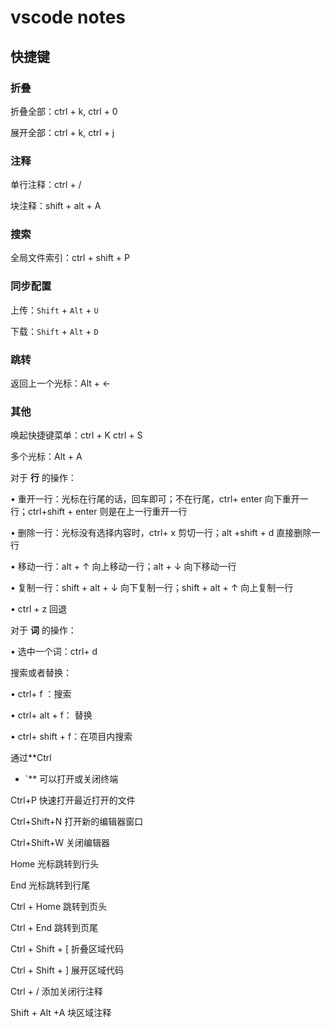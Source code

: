 # vscode notes

## 快捷键

### 折叠

折叠全部：ctrl + k, ctrl + 0

展开全部：ctrl + k, ctrl + j

### 注释

单行注释：ctrl + /

块注释：shift + alt + A

### 搜索

全局文件索引：ctrl + shift + P

### 同步配置

上传：`Shift` + `Alt` + `U`

下载：`Shift` + `Alt` + `D`

### 跳转

返回上一个光标：Alt + ← 



### 其他

唤起快捷键菜单：ctrl + K ctrl + S

多个光标：Alt + A

对于 **行** 的操作：

• 重开一行：光标在行尾的话，回车即可；不在行尾，ctrl+ enter 向下重开一行；ctrl+shift + enter 则是在上一行重开一行

• 删除一行：光标没有选择内容时，ctrl+ x 剪切一行；alt +shift + d 直接删除一行

• 移动一行：alt + ↑ 向上移动一行；alt + ↓ 向下移动一行

• 复制一行：shift + alt + ↓ 向下复制一行；shift + alt + ↑ 向上复制一行

• ctrl + z 回退

对于 **词** 的操作：

• 选中一个词：ctrl+ d

搜索或者替换：

• ctrl+ f ：搜索

• ctrl+ alt + f： 替换

• ctrl+ shift + f：在项目内搜索

通过**Ctrl

+ `** 可以打开或关闭终端

Ctrl+P 快速打开最近打开的文件

Ctrl+Shift+N 打开新的编辑器窗口

Ctrl+Shift+W 关闭编辑器

Home 光标跳转到行头

End 光标跳转到行尾

Ctrl + Home 跳转到页头

Ctrl + End 跳转到页尾

Ctrl + Shift + [ 折叠区域代码

Ctrl + Shift + ] 展开区域代码

Ctrl + / 添加关闭行注释

Shift + Alt +A 块区域注释

